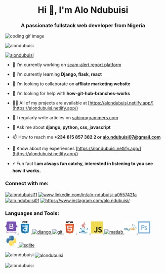 <h1 align="center">Hi 👋, I'm Alo Ndubuisi</h1>
<h3 align="center">A passionate fullstack web developer from Nigeria</h3>
<img src="https://giphy.com/gifs/code-coding-seamless-xT9IgzoKnwFNmISR8I" alt="coding gif image"></p>

<p align="left"> <img src="https://komarev.com/ghpvc/?username=alondubuisi&label=Profile%20views&color=0e75b6&style=flat" alt="alondubuisi" />

<p align="left"> <a href="https://github.com/ryo-ma/github-profile-trophy"><img src="https://github-profile-trophy.vercel.app/?username=alondubuisi" alt="alondubuisi" /></a> </p>

- 🔭 I’m currently working on [scam-alert report platform](https://www.figma.com/file/OM0ohuxuAh8RKKjfCwJuLw/Scam-Alert?node-id=60%3A562)

- 🌱 I’m currently learning **Django, flask, react**

- 👯 I’m looking to collaborate on **affliate marketing website**

- 🤝 I’m looking for help with **how-git-hub-branches-works**

- 👨‍💻 All of my projects are available at [https://alondubuisi.netlify.app/](https://alondubuisi.netlify.app/)

- 📝 I regularly write articles on [sabiprogrammers.com](sabiprogrammers.com)

- 💬 Ask me about **django, python, css, javascript**

- 📫 How to reach me **+234 815 857 382 2 or alo.ndubuisi07@gmail.com**

- 📄 Know about my experiences [https://alondubuisi.netlify.app/](https://alondubuisi.netlify.app/)

- ⚡ Fun fact **I am always fun catchy, interested in listening to you see how it works.**

<h3 align="left">Connect with me:</h3>
<p align="left">
<a href="https://twitter.com/alondubuisi11" target="blank"><img align="center" src="https://raw.githubusercontent.com/rahuldkjain/github-profile-readme-generator/master/src/images/icons/Social/twitter.svg" alt="alondubuisi11" height="30" width="40" /></a>
<a href="https://linkedin.com/in/www.linkedin.com/in/alo-ndubuisi-a0557421a" target="blank"><img align="center" src="https://raw.githubusercontent.com/rahuldkjain/github-profile-readme-generator/master/src/images/icons/Social/linked-in-alt.svg" alt="www.linkedin.com/in/alo-ndubuisi-a0557421a" height="30" width="40" /></a>
<a href="https://fb.com/alo.ndubuisi01" target="blank"><img align="center" src="https://raw.githubusercontent.com/rahuldkjain/github-profile-readme-generator/master/src/images/icons/Social/facebook.svg" alt="alo.ndubuisi01" height="30" width="40" /></a>
<a href="https://instagram.com/https://www.instagram.com/alo.ndubuisi/" target="blank"><img align="center" src="https://raw.githubusercontent.com/rahuldkjain/github-profile-readme-generator/master/src/images/icons/Social/instagram.svg" alt="https://www.instagram.com/alo.ndubuisi/" height="30" width="40" /></a>
</p>

<h3 align="left">Languages and Tools:</h3>
<p align="left"> <a href="https://getbootstrap.com" target="_blank" rel="noreferrer"> <img src="https://raw.githubusercontent.com/devicons/devicon/master/icons/bootstrap/bootstrap-plain-wordmark.svg" alt="bootstrap" width="40" height="40"/> </a> <a href="https://www.w3schools.com/css/" target="_blank" rel="noreferrer"> <img src="https://raw.githubusercontent.com/devicons/devicon/master/icons/css3/css3-original-wordmark.svg" alt="css3" width="40" height="40"/> </a> <a href="https://www.djangoproject.com/" target="_blank" rel="noreferrer"> <img src="https://cdn.worldvectorlogo.com/logos/django.svg" alt="django" width="40" height="40"/> </a> <a href="https://git-scm.com/" target="_blank" rel="noreferrer"> <img src="https://www.vectorlogo.zone/logos/git-scm/git-scm-icon.svg" alt="git" width="40" height="40"/> </a> <a href="https://www.w3.org/html/" target="_blank" rel="noreferrer"> <img src="https://raw.githubusercontent.com/devicons/devicon/master/icons/html5/html5-original-wordmark.svg" alt="html5" width="40" height="40"/> </a> <a href="https://www.java.com" target="_blank" rel="noreferrer"> <img src="https://raw.githubusercontent.com/devicons/devicon/master/icons/java/java-original.svg" alt="java" width="40" height="40"/> </a> <a href="https://developer.mozilla.org/en-US/docs/Web/JavaScript" target="_blank" rel="noreferrer"> <img src="https://raw.githubusercontent.com/devicons/devicon/master/icons/javascript/javascript-original.svg" alt="javascript" width="40" height="40"/> </a> <a href="https://www.mathworks.com/" target="_blank" rel="noreferrer"> <img src="https://upload.wikimedia.org/wikipedia/commons/2/21/Matlab_Logo.png" alt="matlab" width="40" height="40"/> </a> <a href="https://www.mysql.com/" target="_blank" rel="noreferrer"> <img src="https://raw.githubusercontent.com/devicons/devicon/master/icons/mysql/mysql-original-wordmark.svg" alt="mysql" width="40" height="40"/> </a> <a href="https://www.photoshop.com/en" target="_blank" rel="noreferrer"> <img src="https://raw.githubusercontent.com/devicons/devicon/master/icons/photoshop/photoshop-line.svg" alt="photoshop" width="40" height="40"/> </a> <a href="https://www.python.org" target="_blank" rel="noreferrer"> <img src="https://raw.githubusercontent.com/devicons/devicon/master/icons/python/python-original.svg" alt="python" width="40" height="40"/> </a> <a href="https://www.sqlite.org/" target="_blank" rel="noreferrer"> <img src="https://www.vectorlogo.zone/logos/sqlite/sqlite-icon.svg" alt="sqlite" width="40" height="40"/> </a> </p>

<p><img align="left" src="https://github-readme-stats.vercel.app/api/top-langs?username=alondubuisi&show_icons=true&locale=en&layout=compact" alt="alondubuisi" /></p>

<p>&nbsp;<img align="center" src="https://github-readme-stats.vercel.app/api?username=alondubuisi&show_icons=true&locale=en" alt="alondubuisi" /></p>

<p><img align="center" src="https://github-readme-streak-stats.herokuapp.com/?user=alondubuisi&" alt="alondubuisi" /></p>

